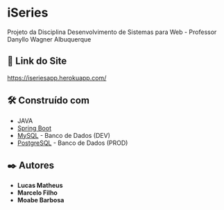 # iSeries

Projeto da Disciplina Desenvolvimento de Sistemas para Web - Professor Danyllo Wagner Albuquerque

## 📌 Link do Site

https://iseriesapp.herokuapp.com/

## 🛠️ Construído com

* JAVA
* [Spring Boot](https://spring.io/projects/spring-boot) 
* [MySQL](https://www.mysql.com/) - Banco de Dados (DEV)
* [PostgreSQL](https://www.google.com/search?q=postgree&oq=postgree&aqs=chrome..69i57j69i59j35i39j0i67j69i61j69i60l3.1328j0j4&sourceid=chrome&ie=UTF-8) - Banco de Dados (PROD)

## ✒️ Autores

* **Lucas Matheus**
* **Marcelo Filho**
* **Moabe Barbosa** 
